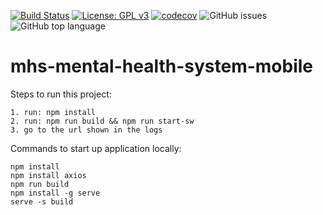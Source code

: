 [![Build Status](https://dev.azure.com/NHSDigitalIXN/Mental%20Health%20System/_apis/build/status/Mobile%20-%20CI?branchName=master)](https://dev.azure.com/NHSDigitalIXN/Mental%20Health%20System/_build/latest?definitionId=5&branchName=master) [![License: GPL v3](https://img.shields.io/badge/License-GPLv3-blue.svg)](https://www.gnu.org/licenses/gpl-3.0) [![codecov](https://codecov.io/gh/buseolafusca/mhs-mental-health-system-mobile/branch/master/graph/badge.svg)](https://codecov.io/gh/buseolafusca/mhs-mental-health-system-mobile) ![GitHub issues](https://img.shields.io/github/issues/buseolafusca/mhs-mental-health-system-mobile.svg) ![GitHub top language](https://img.shields.io/github/languages/top/buseolafusca/mhs-mental-health-system-mobile.svg)

# mhs-mental-health-system-mobile

Steps to run this project:
```
1. run: npm install
2. run: npm run build && npm run start-sw
3. go to the url shown in the logs
```

Commands to start up application locally:

```
npm install
npm install axios
npm run build
npm install -g serve
serve -s build
```
